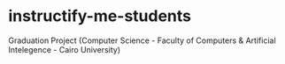 # instructify-me-students
Graduation Project (Computer Science - Faculty of Computers &amp; Artificial Intelegence - Cairo University)
